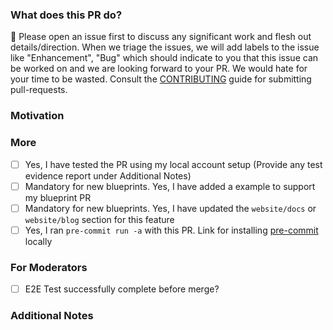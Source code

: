### What does this PR do?

🛑 Please open an issue first to discuss any significant work and flesh out details/direction. When we triage the issues, we will add labels to the issue like "Enhancement", "Bug" which should indicate to you that this issue can be worked on and we are looking forward to your PR. We would hate for your time to be wasted.
Consult the [CONTRIBUTING](https://github.com/awslabs/ai-on-eks/blob/main/CONTRIBUTING.md#contributing-via-pull-requests) guide for submitting pull-requests.

<!-- A brief description of the change being made with this pull request. -->

### Motivation

<!-- What inspired you to submit this pull request? -->

### More

- [ ] Yes, I have tested the PR using my local account setup (Provide any test evidence report under Additional Notes)
- [ ] Mandatory for new blueprints. Yes, I have added a example to support my blueprint PR
- [ ] Mandatory for new blueprints. Yes, I have updated the `website/docs` or `website/blog` section for this feature
- [ ] Yes, I ran `pre-commit run -a` with this PR. Link for installing [pre-commit](https://pre-commit.com/) locally

### For Moderators

- [ ] E2E Test successfully complete before merge?

### Additional Notes

<!-- Anything else we should know when reviewing? -->
